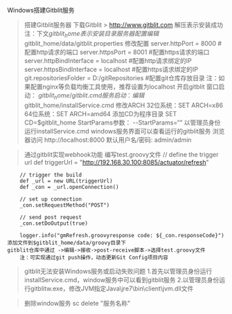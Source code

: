 Windows搭建Gitblit服务
> 搭建Gitblit服务器
	下载Gitblit > http://www.gitblit.com
	解压表示安装成功
	 注：下文$gitblit_home表示安装目录
> 服务器配置
	编辑$gitblit_home/data/gitblit.properties
	修改配置
		server.httpPort = 8000  #配置http请求的端口
		server.httpsPort = 8001  #配置https请求的端口
		server.httpBindInterface = localhost  #配置http请求绑定的IP
		server.httpsBindInterface = localhost  #配置https请求绑定的IP
		git.repositoriesFolder = D:/gitRepositories  #配置git仓库存放目录
		注：如果配置nginx等负载均衡工具使用，推荐设置为localhost
> 开启gitblit
	窗口启动：
		$gitblit_home/gitblit.cmd
	服务启动：
		编辑$gitblit_home/installService.cmd
		修改ARCH
			32位系统：SET ARCH=x86
			64位系统：SET ARCH=amd64
		添加CD为程序目录
			SET CD=$gitblit_home
		StartParams参数：
			--StartParams=“”
		以管理员身份运行installService.cmd
		windows服务界面可以查看运行的gitblit服务
> 浏览器访问 http://localhost:8000  默认用户名/密码: admin/admin

> 通过gitblit实现webhook功能
	编写test.groovy文件
		// define the trigger url
		def triggerUrl = "http://192.168.30.100:8085/actuator/refresh"

		// trigger the build
		def _url = new URL(triggerUrl)
		def _con = _url.openConnection()

		// set up connection
		_con.setRequestMethod("POST")

		// send post request
		_con.setDoOutput(true)

		logger.info("gmRefresh.groovyresponse code: ${_con.responseCode}")
	添加文件到$gitblit_home/data/groovy目录下
	gitblit仓库中通过 ->编辑->接收->post-receive脚本->选择test.groovy文件
		注：可实现通过git push操作，动态更新Git Config项目内容

> gitblit无法安装Windows服务或启动失败问题
	1.首先以管理员身份运行installService.cmd，window服务中可以看到gitblit服务
	2.以管理员身份运行gitblitw.exe，修改JVM指定Java\jre7\bin\client\jvm.dll文件

> 删除window服务
	sc delete "服务名称"
